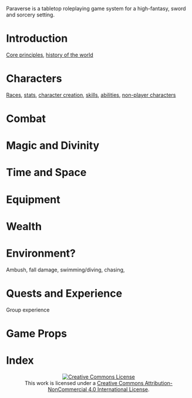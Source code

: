 Paraverse is a tabletop roleplaying game system for a high-fantasy, sword and sorcery setting.

# Introduction
[Core principles](pages/introduction#core-principles), [history of the world](pages/introduction#history-of-the-world)

# Characters
[Races](pages/characters#races), [stats](pages/characters#stats), [character creation](pages/characters#character-creation), [skills](pages/characters#skills), [abilities](pages/characters#abilities), [non-player characters](pages/characters#non-player-characters)

# Combat

# Magic and Divinity

# Time and Space

# Equipment

# Wealth

# Environment?
Ambush, fall damage, swimming/diving, chasing, 

# Quests and Experience
Group experience

# Game Props

# Index

 <div style="text-align:center;"><a rel="license" href="http://creativecommons.org/licenses/by-nc/4.0/"><img alt="Creative Commons License" style="border-width:0" src="https://i.creativecommons.org/l/by-nc/4.0/88x31.png" /></a><br />This work is licensed under a <a rel="license" href="http://creativecommons.org/licenses/by-nc/4.0/">Creative Commons Attribution-NonCommercial 4.0 International License</a>.</div>

